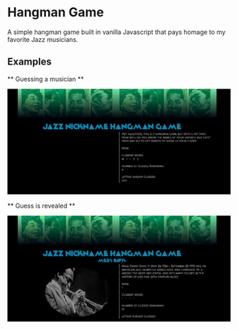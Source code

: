 # Hangman Game

A simple hangman game built in vanilla Javascript that pays homage to my favorite Jazz musicians.

## Examples

** Guessing a musician **

![Guessing](assets/images/example1.jpg)

** Guess is revealed **

![Reveal](assets/images/example2.jpg)

